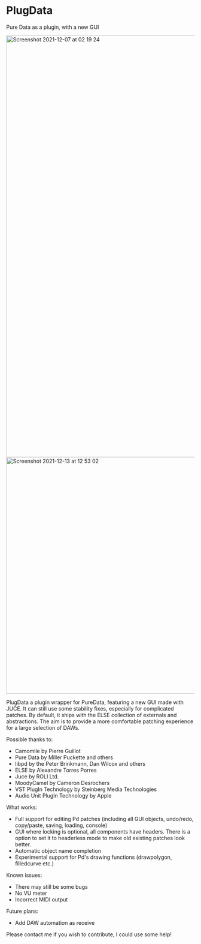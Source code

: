# PlugData
Pure Data as a plugin, with a new GUI


<img width="1124" alt="Screenshot 2021-12-07 at 02 19 24" src="https://user-images.githubusercontent.com/44585538/144948333-97e9b1ea-c323-46c1-8d7e-abfcc0b569f8.png">


<img width="631" alt="Screenshot 2021-12-13 at 12 53 02" src="https://user-images.githubusercontent.com/44585538/145807950-b196192a-459c-4d2b-aac1-922548dec8b3.png">

PlugData a plugin wrapper for PureData, featuring a new GUI made with JUCE. It can still use some stability fixes, especially for complicated patches. By default, it ships with the ELSE collection of externals and abstractions. The aim is to provide a more comfortable patching experience for a large selection of DAWs.

Possible thanks to:

- Camomile by Pierre Guillot
- Pure Data by Miller Puckette and others
- libpd by the Peter Brinkmann, Dan Wilcox and others
- ELSE by Alexandre Torres Porres
- Juce by ROLI Ltd.
- MoodyCamel by Cameron Desrochers
- VST PlugIn Technology by Steinberg Media Technologies
- Audio Unit PlugIn Technology by Apple

What works:
- Full support for editing Pd patches (including all GUI objects, undo/redo, copy/paste, saving, loading, console)
- GUI where locking is optional, all components have headers. There is a option to set it to headerless mode to make old existing patches look better.
- Automatic object name completion
- Experimental support for Pd's drawing functions (drawpolygon, filledcurve etc.)

Known issues:
- There may still be some bugs
- No VU meter
- Incorrect MIDI output

Future plans:
- Add DAW automation as receive

Please contact me if you wish to contribute, I could use some help!
